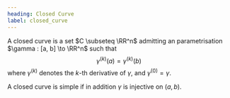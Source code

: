 ```yaml
---
heading: Closed Curve
label: closed_curve
---
```


A closed curve is a set $C \subseteq \RR^n$ admitting an parametrisation $\gamma : [a, b] \to \RR^n$ such that
$$
\gamma^{(k)} (a) = \gamma^{(k)} (b)
$$
where $\gamma^{(k)}$ denotes the $k$-th derivative of $\gamma$, and $\gamma^{(0)} = \gamma$.

A closed curve is simple if in addition $\gamma$ is injective on $(a, b)$.
